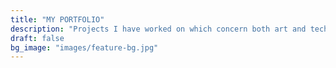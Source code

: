 ```yaml
---
title: "MY PORTFOLIO"
description: "Projects I have worked on which concern both art and technology!"
draft: false
bg_image: "images/feature-bg.jpg"
---
```

